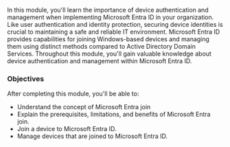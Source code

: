 In this module, you'll learn the importance of device authentication and management when implementing Microsoft Entra ID in your organization. Like user authentication and identity protection, securing device identities is crucial to maintaining a safe and reliable IT environment. Microsoft Entra ID provides capabilities for joining Windows-based devices and managing them using distinct methods compared to Active Directory Domain Services. Throughout this module, you'll gain valuable knowledge about device authentication and management within Microsoft Entra ID.

### Objectives

After completing this module, you'll be able to:

 -  Understand the concept of Microsoft Entra join
 -  Explain the prerequisites, limitations, and benefits of Microsoft Entra join.
 -  Join a device to Microsoft Entra ID.
 -  Manage devices that are joined to Microsoft Entra ID.

